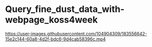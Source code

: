 # Query_fine_dust_data_with-webpage_koss4week

https://user-images.githubusercontent.com/104904309/183556642-15e2c144-60a8-4d2f-bdc6-9d4cab58396c.mp4

